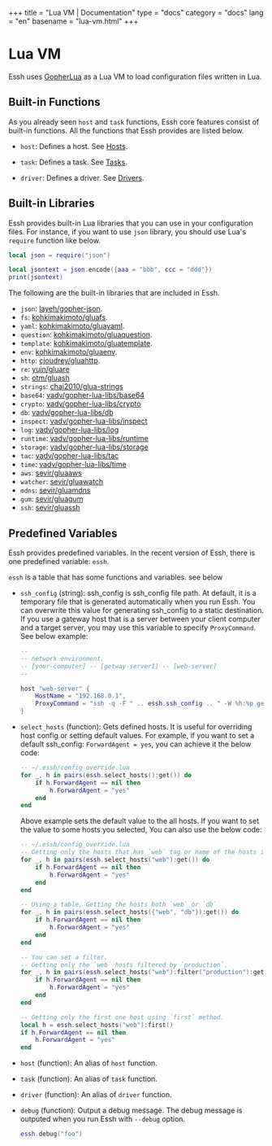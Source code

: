 +++
title = "Lua VM | Documentation"
type = "docs"
category = "docs"
lang = "en"
basename = "lua-vm.html"
+++

# Lua VM

Essh uses [GopherLua](https://github.com/yuin/gopher-lua) as a Lua VM to load configuration files written in Lua.

## Built-in Functions

As you already seen `host` and `task` functions, Essh core features consist of built-in functions. All the functions that Essh provides are listed below.

* `host`: Defines a host. See [Hosts](/essh/docs/en/hosts.html).

* `task`: Defines a task. See [Tasks](/essh/docs/en/tasks.html).

* `driver`: Defines a driver. See [Drivers](/essh/docs/en/drivers.html).

## Built-in Libraries

Essh provides built-in Lua libraries that you can use in your configuration files.
For instance, if you want to use `json` library, you should use Lua's `require` function like below.

~~~lua
local json = require("json")

local jsontext = json.encode({aaa = "bbb", ccc = "ddd"})
print(jsontext)
~~~

The following are the built-in libraries that are included in Essh.

* `json`: [layeh/gopher-json](https://github.com/layeh/gopher-json).
* `fs`: [kohkimakimoto/gluafs](https://github.com/kohkimakimoto/gluafs).
* `yaml`: [kohkimakimoto/gluayaml](https://github.com/kohkimakimoto/gluayaml).
* `question`: [kohkimakimoto/gluaquestion](https://github.com/kohkimakimoto/gluaquestion).
* `template`: [kohkimakimoto/gluatemplate](https://github.com/kohkimakimoto/gluatemplate).
* `env`: [kohkimakimoto/gluaenv](https://github.com/kohkimakimoto/gluaenv).
* `http`: [cjoudrey/gluahttp](https://github.com/cjoudrey/gluahttp).
* `re`: [yuin/gluare](https://github.com/yuin/gluare)
* `sh`: [otm/gluash](https://github.com/otm/gluash)
* `strings`: [chai2010/glua-strings](https://github.com/chai2010/glua-strings)
* `base64`: [vadv/gopher-lua-libs/base64](https://github.com/vadv/gopher-lua-libs/tree/master/base64)
* `crypto`: [vadv/gopher-lua-libs/crypto](https://github.com/vadv/gopher-lua-libs/tree/master/crypto)
* `db`: [vadv/gopher-lua-libs/db](https://github.com/vadv/gopher-lua-libs/tree/master/db)
* `inspect`: [vadv/gopher-lua-libs/inspect](https://github.com/vadv/gopher-lua-libs/tree/master/inspect)
* `log`: [vadv/gopher-lua-libs/log](https://github.com/vadv/gopher-lua-libs/tree/master/log)
* `runtime`: [vadv/gopher-lua-libs/runtime](https://github.com/vadv/gopher-lua-libs/tree/master/runtime)
* `storage`: [vadv/gopher-lua-libs/storage](https://github.com/vadv/gopher-lua-libs/tree/master/storage)
* `tac`: [vadv/gopher-lua-libs/tac](https://github.com/vadv/gopher-lua-libs/tree/master/tac)
* `time`: [vadv/gopher-lua-libs/time](https://github.com/vadv/gopher-lua-libs/tree/master/time)
* `aws`: [sevir/gluaaws](https://github.com/sevir/gluaaws)
* `watcher`: [sevir/gluawatch](https://github.com/sevir/gluawatch)
* `mdns`: [sevir/gluamdns](https://github.com/sevir/gluamdns)
* `gum`: [sevir/gluagum](https://github.com/sevir/gluagum) 
* `ssh`: [sevir/gluassh](https://github.com/sevir/gluassh)

## Predefined Variables

Essh provides predefined variables. In the recent version of Essh, there is one predefined variable: `essh`.

`essh` is a table that has some functions and variables. see below

* `ssh_config` (string): ssh_config is ssh_config file path. At default, it is a temporary file that is generated automatically when you run Essh. You can overwrite this value for generating ssh_config to a static destination. If you use a gateway host that is a server between your client computer and a target server, you may use this variable to specify `ProxyCommand`. See below example:

    ~~~lua
    --
    -- network environment.
    -- [your-computer] -- [getway-server1] -- [web-server]
    --

    host "web-server" {
        HostName = "192.168.0.1",
        ProxyCommand = "ssh -q -F " .. essh.ssh_config .. " -W %h:%p getway-server1",
    }
    ~~~

* `select_hosts` (function): Gets defined hosts. It is useful for overriding host config or setting default values. For example, if you want to set a default ssh_config: `ForwardAgent = yes`, you can achieve it the below code:

    ~~~lua
    -- ~/.essh/config_override.lua
    for _, h in pairs(essh.select_hosts():get()) do
        if h.ForwardAgent == nil then
            h.ForwardAgent = "yes"
        end
    end
    ~~~

    Above example sets the default value to the all hosts. If you want to set the value to some hosts you selected, You can also use the below code:

    ~~~lua
    -- ~/.essh/config_override.lua
    -- Getting only the hosts that has `web` tag or name of the hosts is `web`.
    for _, h in pairs(essh.select_hosts("web"):get()) do
        if h.ForwardAgent == nil then
            h.ForwardAgent = "yes"
        end
    end

    -- Using a table, Getting the hosts both `web` or `db`
    for _, h in pairs(essh.select_hosts({"web", "db"}):get()) do
        if h.ForwardAgent == nil then
            h.ForwardAgent = "yes"
        end
    end

    -- You can set a filter.
    -- Getting only the `web` hosts filtered by `production`.
    for _, h in pairs(essh.select_hosts("web"):filter("production"):get()) do
        if h.ForwardAgent == nil then
            h.ForwardAgent = "yes"
        end
    end

    -- Getting only the first one host using `first` method.
    local h = essh.select_hosts("web"):first()
    if h.ForwardAgent == nil then
        h.ForwardAgent = "yes"
    end
    ~~~

* `host` (function): An alias of `host` function.

* `task` (function): An alias of `task` function.

* `driver` (function): An alias of `driver` function.

* `debug` (function): Output a debug message. The debug message is outputed when you run Essh with `--debug` option.

    ~~~~lua
    essh.debug("foo")
    ~~~~

